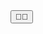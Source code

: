 <!DOCTYPE html>
<html lang="en">
<head>
  <meta charset="UTF-8">
  <meta name="viewport" content="width=device-width, initial-scale=1.0">
  <meta http-equiv="X-UA-Compatible" content="ie=edge">
  <title>FlashJS examples | BetaWeb</title>
  <link href="https://maxcdn.bootstrapcdn.com/font-awesome/4.7.0/css/font-awesome.min.css" rel="stylesheet" integrity="sha384-wvfXpqpZZVQGK6TAh5PVlGOfQNHSoD2xbE+QkPxCAFlNEevoEH3Sl0sibVcOQVnN" crossorigin="anonymous">
  <link rel="stylesheet" href="./dist/flash.css">
</head>

<body>
  <button
    id="flash-btn"
    data-message="You fistbumped a Chris! Life is good."
    data-type="success"
    data-timeout="4000"
    >🤜🤛</button>

  <script src="./dist/flash.min.js"></script>
  <script src="./dist/app.js"></script>
</body>
</html>

